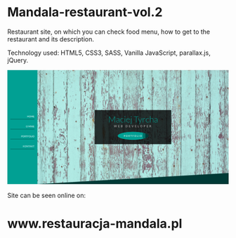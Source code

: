 # Mandala-restaurant-vol.2

Restaurant site, on which you can check food menu, how to get to the restaurant and its description.

Technology used: HTML5, CSS3, SASS, Vanilla JavaScript, parallax.js, jQuery.

<img src=https://raw.githubusercontent.com/MaciejTyrcha/Portfolio/master/Rysunki/Portfolio1.png>

Site can be seen online on:

<h1>www.restauracja-mandala.pl </h1>
